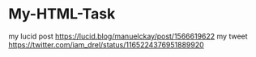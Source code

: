 # My-HTML-Task
my lucid post https://lucid.blog/manuelckay/post/1566619622
my tweet https://twitter.com/iam_drel/status/1165224376951889920
